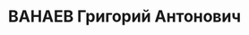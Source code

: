 ---
title: ВАНАЕВ Григорий Антонович
description: "воентехник 1 ранга, нач. моторного цеха 257 авиапарка СибВО. \n  ВКВС\
  \ - 31.10.1937, ВМН. Расстрелян 31.10.1937, Новосибирск"
---
